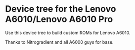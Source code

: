 # Device tree for the Lenovo A6010/Lenovo A6010 Pro
 
 Use this device tree to build custom ROMs for Lenovo A6010.
 
 Thanks to Nitrogradient and all A6000 guys for base.

